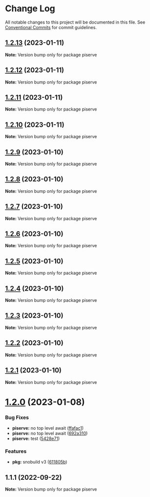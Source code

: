 # Change Log

All notable changes to this project will be documented in this file.
See [Conventional Commits](https://conventionalcommits.org) for commit guidelines.

## [1.2.13](https://github.com/snomiao/js/compare/piserve@1.2.0...piserve@1.2.13) (2023-01-11)

**Note:** Version bump only for package piserve

## [1.2.12](https://github.com/snomiao/js/compare/piserve@1.2.0...piserve@1.2.12) (2023-01-11)

**Note:** Version bump only for package piserve

## [1.2.11](https://github.com/snomiao/js/compare/piserve@1.2.0...piserve@1.2.11) (2023-01-11)

**Note:** Version bump only for package piserve

## [1.2.10](https://github.com/snomiao/js/compare/piserve@1.2.0...piserve@1.2.10) (2023-01-11)

**Note:** Version bump only for package piserve

## [1.2.9](https://github.com/snomiao/js/compare/piserve@1.2.0...piserve@1.2.9) (2023-01-10)

**Note:** Version bump only for package piserve

## [1.2.8](https://github.com/snomiao/js/compare/piserve@1.2.0...piserve@1.2.8) (2023-01-10)

**Note:** Version bump only for package piserve

## [1.2.7](https://github.com/snomiao/js/compare/piserve@1.2.0...piserve@1.2.7) (2023-01-10)

**Note:** Version bump only for package piserve

## [1.2.6](https://github.com/snomiao/js/compare/piserve@1.2.0...piserve@1.2.6) (2023-01-10)

**Note:** Version bump only for package piserve

## [1.2.5](https://github.com/snomiao/js/compare/piserve@1.2.0...piserve@1.2.5) (2023-01-10)

**Note:** Version bump only for package piserve

## [1.2.4](https://github.com/snomiao/js/compare/piserve@1.2.0...piserve@1.2.4) (2023-01-10)

**Note:** Version bump only for package piserve

## [1.2.3](https://github.com/snomiao/js/compare/piserve@1.2.0...piserve@1.2.3) (2023-01-10)

**Note:** Version bump only for package piserve

## [1.2.2](https://github.com/snomiao/js/compare/piserve@1.2.0...piserve@1.2.2) (2023-01-10)

**Note:** Version bump only for package piserve

## [1.2.1](https://github.com/snomiao/js/compare/piserve@1.2.0...piserve@1.2.1) (2023-01-10)

**Note:** Version bump only for package piserve

# [1.2.0](https://github.com/snomiao/js/compare/piserve@1.1.1...piserve@1.2.0) (2023-01-08)

### Bug Fixes

- **piserve:** no top level await ([ffafac1](https://github.com/snomiao/js/commit/ffafac1c3acf9fd6078d7a51312e85a160df1b24))
- **piserve:** no top level await ([692a310](https://github.com/snomiao/js/commit/692a3106dfba6b305ab1766d079b1f292acd2b2f))
- **piserve:** test ([5428e71](https://github.com/snomiao/js/commit/5428e71eb6dbda7860ea4ea3dda78a7d561ce2c7))

### Features

- **pkg:** snobuild v3 ([611805b](https://github.com/snomiao/js/commit/611805b3bdf18d8fea6ea5bbe15be2fb5808b6e3))

## 1.1.1 (2022-09-22)

**Note:** Version bump only for package piserve
